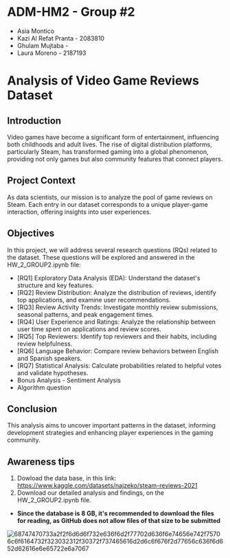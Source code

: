 # ADM-HM2 - Group #2

* Asia Montico
* Kazi Al Refat Pranta - 2083810
* Ghulam Mujtaba  - 
* Laura Moreno - 2187193

# Analysis of Video Game Reviews Dataset

## Introduction
Video games have become a significant form of entertainment, influencing both childhoods and adult lives. The rise of digital distribution platforms, particularly Steam, has transformed gaming into a global phenomenon, providing not only games but also community features that connect players.

## Project Context
As data scientists, our mission is to analyze the pool of game reviews on Steam. Each entry in our dataset corresponds to a unique player-game interaction, offering insights into user experiences.

## Objectives
In this project, we will address several research questions (RQs) related to the dataset. These questions will be explored and answered in the HW_2_GROUP2.ipynb file:

* [RQ1] Exploratory Data Analysis (EDA): Understand the dataset's structure and key features.
* [RQ2] Review Distribution: Analyze the distribution of reviews, identify top applications, and examine user recommendations.
* [RQ3] Review Activity Trends: Investigate monthly review submissions, seasonal patterns, and peak engagement times.
* [RQ4] User Experience and Ratings: Analyze the relationship between user time spent on applications and review scores.
* [RQ5] Top Reviewers: Identify top reviewers and their habits, including review helpfulness.
* [RQ6] Language Behavior: Compare review behaviors between English and Spanish speakers.
* [RQ7] Statistical Analysis: Calculate probabilities related to helpful votes and validate hypotheses.
* Bonus Analysis - Sentiment Analysis
* Algorithm question
   
## Conclusion
This analysis aims to uncover important patterns in the dataset, informing development strategies and enhancing player experiences in the gaming community.

## Awareness tips

1. Dowload the data base, in this link: https://www.kaggle.com/datasets/najzeko/steam-reviews-2021
2. Download our detailed analysis and findings, on the HW_2_GROUP2.ipynb file.

* **Since the database is 8 GB, it's recommended to download the files for reading, as GitHub does not allow files of that size to be submitted**

![68747470733a2f2f6d6d6f732e636f6d2f77702d636f6e74656e742f75706c6f6164732f323032312f30372f737465616d2d6c6f676f2d77656c636f6d652d62616e6e65722e6a7067](https://github.com/user-attachments/assets/763c04e4-81fe-4d51-b47f-953d33fc6e4b)

